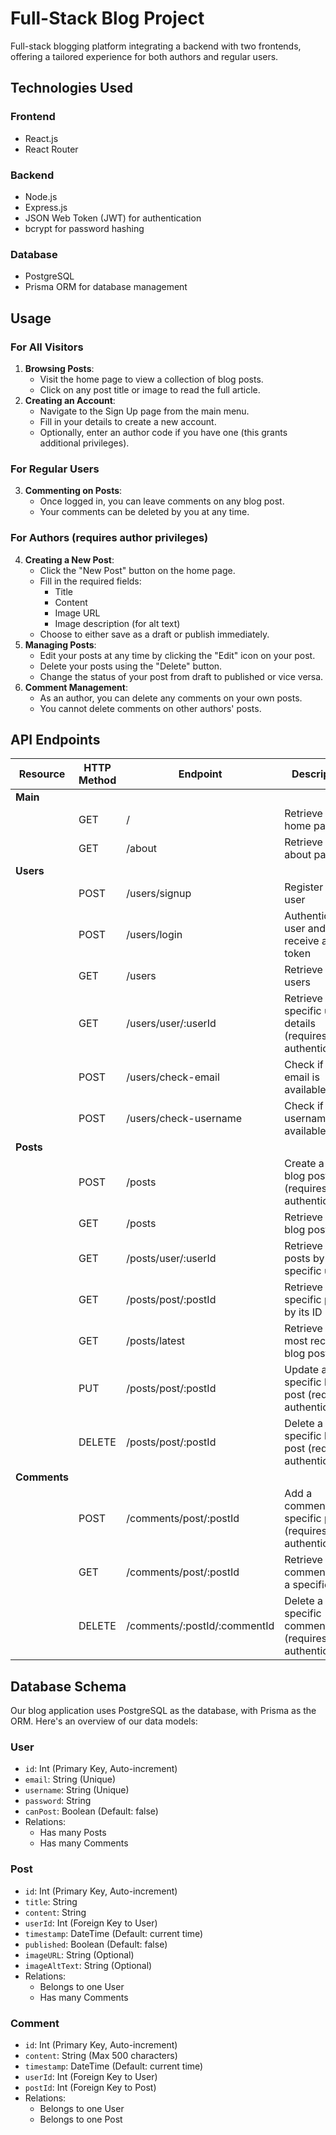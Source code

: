 # Full-Stack Blog Project

Full-stack blogging platform integrating a backend with two frontends, offering a tailored experience for both authors and regular users.
## Technologies Used
### Frontend
- React.js
- React Router
### Backend
- Node.js
- Express.js
- JSON Web Token (JWT) for authentication
- bcrypt for password hashing
### Database
- PostgreSQL
- Prisma ORM for database management

## Usage

### For All Visitors
1. **Browsing Posts**:
    - Visit the home page to view a collection of blog posts.
    - Click on any post title or image to read the full article.
2. **Creating an Account**:
    - Navigate to the Sign Up page from the main menu.
    - Fill in your details to create a new account.
    - Optionally, enter an author code if you have one (this grants additional privileges).
### For Regular Users
3. **Commenting on Posts**:
    - Once logged in, you can leave comments on any blog post.
    - Your comments can be deleted by you at any time.
### For Authors (requires author privileges)
4. **Creating a New Post**:
    - Click the "New Post" button on the home page.
    - Fill in the required fields:
        - Title
        - Content
        - Image URL
        - Image description (for alt text)
    - Choose to either save as a draft or publish immediately.
5. **Managing Posts**:
    - Edit your posts at any time by clicking the "Edit" icon on your post.
    - Delete your posts using the "Delete" button.
    - Change the status of your post from draft to published or vice versa.
6. **Comment Management**:
    - As an author, you can delete any comments on your own posts.
    - You cannot delete comments on other authors' posts.

## API Endpoints

| Resource     | HTTP Method | Endpoint                     | Description                                                  |
| ------------ | ----------- | ---------------------------- | ------------------------------------------------------------ |
| **Main**     |             |                              |                                                              |
|              | GET         | /                            | Retrieve the home page                                       |
|              | GET         | /about                       | Retrieve the about page                                      |
| **Users**    |             |                              |                                                              |
|              | POST        | /users/signup                | Register a new user                                          |
|              | POST        | /users/login                 | Authenticate a user and receive a token                      |
|              | GET         | /users                       | Retrieve all users                                           |
|              | GET         | /users/user/:userId          | Retrieve a specific user's details (requires authentication) |
|              | POST        | /users/check-email           | Check if an email is available                               |
|              | POST        | /users/check-username        | Check if a username is available                             |
| **Posts**    |             |                              |                                                              |
|              | POST        | /posts                       | Create a new blog post (requires authentication)             |
|              | GET         | /posts                       | Retrieve all blog posts                                      |
|              | GET         | /posts/user/:userId          | Retrieve all posts by a specific user                        |
|              | GET         | /posts/post/:postId          | Retrieve a specific post by its ID                           |
|              | GET         | /posts/latest                | Retrieve the most recent blog post                           |
|              | PUT         | /posts/post/:postId          | Update a specific blog post (requires authentication)        |
|              | DELETE      | /posts/post/:postId          | Delete a specific blog post (requires authentication)        |
| **Comments** |             |                              |                                                              |
|              | POST        | /comments/post/:postId       | Add a comment to a specific post (requires authentication)   |
|              | GET         | /comments/post/:postId       | Retrieve all comments for a specific post                    |
|              | DELETE      | /comments/:postId/:commentId | Delete a specific comment (requires authentication)          |

## Database Schema

Our blog application uses PostgreSQL as the database, with Prisma as the ORM. Here's an overview of our data models:
### User
- `id`: Int (Primary Key, Auto-increment)
- `email`: String (Unique)
- `username`: String (Unique)
- `password`: String
- `canPost`: Boolean (Default: false)
- Relations:
    - Has many Posts
    - Has many Comments
### Post
- `id`: Int (Primary Key, Auto-increment)
- `title`: String
- `content`: String
- `userId`: Int (Foreign Key to User)
- `timestamp`: DateTime (Default: current time)
- `published`: Boolean (Default: false)
- `imageURL`: String (Optional)
- `imageAltText`: String (Optional)
- Relations:
    - Belongs to one User
    - Has many Comments
### Comment
- `id`: Int (Primary Key, Auto-increment)
- `content`: String (Max 500 characters)
- `timestamp`: DateTime (Default: current time)
- `userId`: Int (Foreign Key to User)
- `postId`: Int (Foreign Key to Post)
- Relations:
    - Belongs to one User
    - Belongs to one Post
